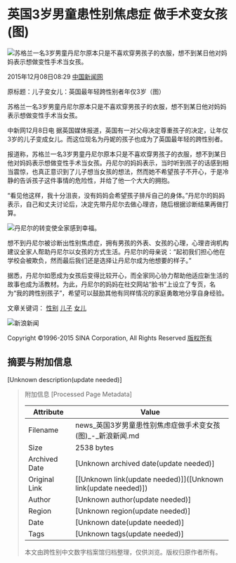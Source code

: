 # 英国3岁男童患性别焦虑症 做手术变女孩(图)

![苏格兰一名3岁男童丹尼尔原本只是不喜欢穿男孩子的衣服，想不到某日他对妈妈表示想做变性手术当女孩。](http://n.sinaimg.cn/translate/20151208/KlUQ-fxmihft3506123.jpg)

2015年12月08日08:29 [中国新闻网](http://www.chinanews.com/gj/2015/12-08/7660505.shtml)

原标题：儿子变女儿：英国最年轻跨性别者年仅3岁（图）

苏格兰一名3岁男童丹尼尔原本只是不喜欢穿男孩子的衣服，想不到某日他对妈妈表示想做变性手术当女孩。

中新网12月8日电 据英国媒体报道，英国有一对父母决定尊重孩子的决定，让年仅3岁的儿子变成女儿。而这位现名为丹妮的孩子也成为了英国最年轻的跨性别者。

报道称，苏格兰一名3岁男童丹尼尔原本只是不喜欢穿男孩子的衣服，想不到某日他对妈妈表示想做变性手术当女孩。丹尼尔的妈妈表示，当时听到孩子的话感到相当震惊，也真正意识到了儿子想当女孩的想法，然而她不希望孩子不开心，于是冷静的告诉孩子这件事情的危险性，并给了他一个大大的拥抱。

“看见他这样，我十分沮丧，没有妈妈会希望孩子排斥自己的身体。”丹尼尔的妈妈表示，自己和丈夫讨论后，决定先带丹尼尔去做心理咨，随后根据诊断结果再做打算。

![丹尼尔的转变使全家感到幸福。](http://n.sinaimg.cn/translate/20151208/G5AF-fxmihft3506125.jpg)

想不到丹尼尔被诊断出性别焦虑症，拥有男孩的外表、女孩的心理，心理咨询机构建议全家人帮助丹尼尔以女孩的方式生活。丹尼尔的母亲说：“起初我们担心他在学校会被欺负，然而最后我们还是选择让丹尼尔成为他想要的样子。”

据悉，丹尼尔如愿成为女孩后变得比较开心，而全家同心协力帮助他适应新生活的故事也成为活教材。为此，丹尼尔的妈妈在社交网站“脸书”上设立了专页，名为“我的跨性别孩子”，希望可以鼓励其他有同样情况的家庭勇敢地分享自身经验。

文章关键词： [性别](http://tags.news.sina.com.cn/性别) [儿子](http://tags.news.sina.com.cn/儿子) [女儿](http://tags.news.sina.com.cn/女儿)

![新浪新闻](http://n.sinaimg.cn/news/content2014/news_con_qrcode.jpg)

Copyright ©1996-2015 SINA Corporation, All Rights Reserved
[版权所有](http://www.sina.com.cn/intro/copyright.shtml)

## 摘要与附加信息

<!-- tcd_abstract -->
[Unknown description(update needed)]
<!-- tcd_abstract_end -->

> 附加信息 [Processed Page Metadata]
>
> | Attribute       | Value                                  |
> |-----------------|----------------------------------------|
> | Filename        | news_英国3岁男童患性别焦虑症做手术变女孩(图)_-_新浪新闻.md                             |
> | Size            | 2538 bytes                           |
> | Archived Date   | [Unknown archived date(update needed)]                             |
> | Original Link   | [[Unknown link(update needed)]]([Unknown link(update needed)])                       |
> | Author          | [Unknown author(update needed)]                               |
> | Region          | [Unknown region(update needed)]                               |
> | Date            | [Unknown date(update needed)]                                 |
> | Tags            | [Unknown tags(update needed)]                                 |
>
> 本文由跨性别中文数字档案馆归档整理，仅供浏览。版权归原作者所有。
>